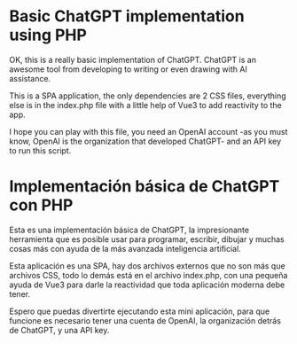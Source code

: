 # Basic ChatGPT implementation using PHP

OK, this is a really basic implementation of ChatGPT. ChatGPT is an awesome tool from developing to writing or even drawing with AI assistance.

This is a SPA application, the only dependencies are 2 CSS files, everything else is in the index.php file with a little help of Vue3 to add reactivity to the app.

I hope you can play with this file, you need an OpenAI account -as you must know, OpenAI is the organization that developed ChatGPT- and an API key to run this script.

# Implementación básica de ChatGPT con PHP

Esta es una implementación básica de ChatGPT, la impresionante herramienta que es posible usar para programar, escribir, dibujar y muchas cosas más con ayuda de la más avanzada inteligencia artificial.

Esta aplicación es una SPA, hay dos archivos externos que no son más que archivos CSS, todo lo demás está en el archivo index.php, con una pequeña ayuda de Vue3 para darle la reactividad que toda aplicación moderna debe tener.

Espero que puedas divertirte ejecutando esta mini aplicación, para que funcione es necesario tener una cuenta de OpenAI, la organización detrás de ChatGPT, y una API key.
